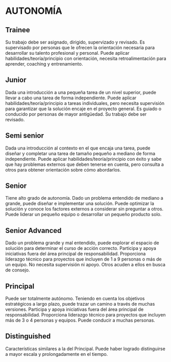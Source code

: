 # AUTONOMÍA

## Trainee

Su trabajo debe ser asignado, dirigido, supervizado y revisado. Es supervisado por personas que le ofrecen la orientación necesaria para desarrollar su talento profesional y personal. Puede aplicar habilidades/teoría/principio con orientación, necesita retroalimentación para aprender, coaching y entrenamiento.

## Junior

Dada una introducción a una pequeña tarea de un nivel superior, puede llevar a cabo una tarea de forma independiente. Puede aplicar habilidades/teoría/principio a tareas individuales, pero necesita supervisión para garantizar que la solución encaje en el proyecto general. Es guiado o conducido por personas de mayor antigüedad. Su trabajo debe ser revisado.

## Semi senior

Dada una introducción al contexto en el que encaja una tarea, puede diseñar y completar una tarea de tamaño pequeño a mediano de forma independiente. Puede aplicar habilidades/teoría/principio con éxito y sabe que hay problemas externos que deben tenerse en cuenta, pero consulta a otros para obtener orientación sobre cómo abordarlos.

## Senior

Tiene alto grado de autonomía. Dado un problema entendido de mediano a grande, puede diseñar e implementar una solución. Puede optimizar la solución y conoce los factores externos a considerar sin preguntar a otros. Puede liderar un pequeño equipo o desarrollar un pequeño producto solo.

## Senior Advanced

Dado un problema grande y mal entendido, puede explorar el espacio de solución para determinar el curso de acción correcto. Participa y apoya iniciativas fuera del área principal de responsabilidad. Proporciona liderazgo técnico para proyectos que incluyen de 1 a 9 personas o más de un equipo. No necesita supervisión ni apoyo. Otros acuden a ellos en busca de consejo.

## Principal

Puede ser totalmente autónomo. Teniendo en cuenta los objetivos estratégicos a largo plazo, puede trazar un camino a través de muchas versiones. Participa y apoya iniciativas fuera del área principal de responsabilidad. Proporciona liderazgo técnico para proyectos que incluyen más de 3 o 4 personas y equipos. Puede conducir a muchas personas.


## Distinguished

Características similares a la del Principal. Puede haber logrado distinguirse a mayor escala y prolongadamente en el tiempo.




